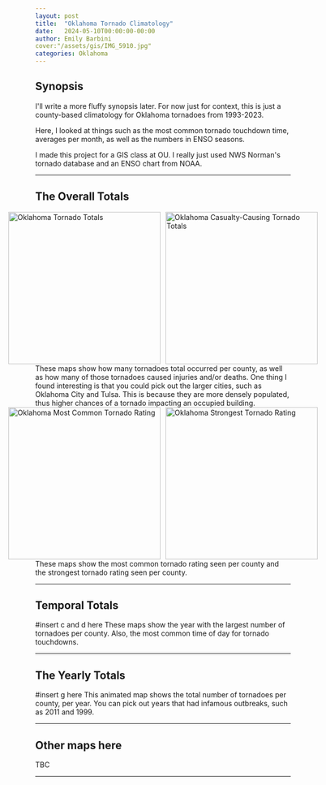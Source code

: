 ```yaml
---
layout: post
title:  "Oklahoma Tornado Climatology"
date:   2024-05-10T00:00:00-00:00
author: Emily Barbini
cover:"/assets/gis/IMG_5910.jpg"
categories: Oklahoma
---
```


<h2>Synopsis</h2>
I'll write a more fluffy synopsis later. For now just for context, this is just a county-based climatology for Oklahoma tornadoes from 1993-2023.

Here, I looked at things such as the most common tornado touchdown time, averages per month, as well as the numbers in ENSO seasons. 

I made this project for a GIS class at OU. I really just used NWS Norman's tornado database and an ENSO chart from NOAA.

<hr>

<h2>The Overall Totals</h2>
<div style="display: flex; gap: 10px; justify-content: center; align-items: center;">
  <a href="{{ site.baseurl }}/maps/serious/ou2_a.jpg" data-lightbox="tor-map" data-title="Oklahoma Tornado Totals">
    <img 
      src="{{ site.baseurl }}/maps/serious/ou2_a.jpg" 
      alt="Oklahoma Tornado Totals" 
      title="Oklahoma Counties Tornado Totals 1993-2023" 
      style="max-width: 100%; height: auto; width: 300px; cursor: zoom-in;">
  </a>
  <a href="{{ site.baseurl }}/maps/serious/ou2_b.jpg" data-lightbox="tor-map" data-title="Oklahoma Casualty-Causing Tornado Totals">
    <img 
      src="{{ site.baseurl }}/maps/serious/ou2_b.jpg" 
      alt="Oklahoma Casualty-Causing Tornado Totals" 
      title="Oklahoma Counties Casualty-Causing Tornado Totals 1993-2023" 
      style="max-width: 100%; height: auto; width: 300px; cursor: zoom-in;">
  </a>
</div>
These maps show how many tornadoes total occurred per county, as well as how many of those tornadoes caused injuries and/or deaths. One thing I found interesting is that you could pick out the larger cities, such as Oklahoma City and Tulsa. This is because they are more densely populated, thus higher chances of a tornado impacting an occupied building.
<div style="display: flex; gap: 10px; justify-content: center; align-items: center;">
  <a href="{{ site.baseurl }}/maps/serious/ou2_e.jpg" data-lightbox="tor-map" data-title="Oklahoma Most Common Tornado Rating">
    <img 
      src="{{ site.baseurl }}/maps/serious/ou2_e.jpg" 
      alt="Oklahoma Most Common Tornado Rating" 
      title="Oklahoma Most Common Tornado Rating 1993-2023" 
      style="max-width: 100%; height: auto; width: 300px; cursor: zoom-in;">
  </a>
  <a href="{{ site.baseurl }}/maps/serious/ou2_f.jpg" data-lightbox="tor-map" data-title="Oklahoma Strongest Tornado Rating">
    <img 
      src="{{ site.baseurl }}/maps/serious/ou2_f.jpg" 
      alt="Oklahoma Strongest Tornado Rating" 
      title="Oklahoma Counties Strongest Tornado Rating 1993-2023" 
      style="max-width: 100%; height: auto; width: 300px; cursor: zoom-in;">
  </a>
</div>
These maps show the most common tornado rating seen per county and the strongest tornado rating seen per county.

<hr>

<h2>Temporal Totals</h2>
#insert c and d here
These maps show the year with the largest number of tornadoes per county. Also, the most common time of day for tornado touchdowns. 

<hr>

<h2>The Yearly Totals</h2>
#insert g here
This animated map shows the total number of tornadoes per county, per year. You can pick out years that had infamous outbreaks, such as 2011 and 1999.

<hr>

<h2>Other maps here</h2>
TBC
<hr>
